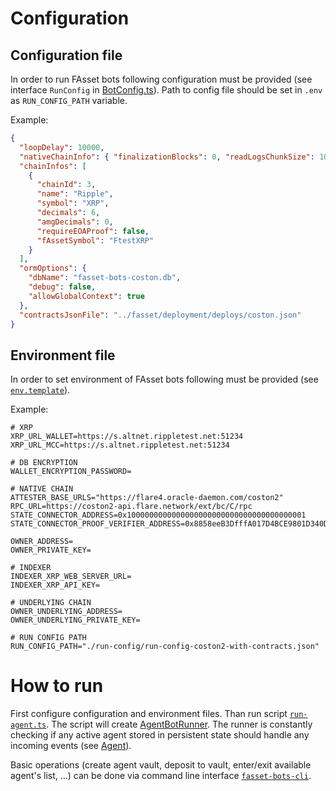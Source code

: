 # Configuration

## Configuration file
In order to run FAsset bots following configuration must be provided (see interface `RunConfig` in [BotConfig.ts](../src/config/BotConfig.ts)). Path to config file should be set in `.env` as `RUN_CONFIG_PATH` variable.

Example:
```json
{
  "loopDelay": 10000,
  "nativeChainInfo": { "finalizationBlocks": 0, "readLogsChunkSize": 10 },
  "chainInfos": [
    {
      "chainId": 3,
      "name": "Ripple",
      "symbol": "XRP",
      "decimals": 6,
      "amgDecimals": 0,
      "requireEOAProof": false,
      "fAssetSymbol": "FtestXRP"
    }
  ],
  "ormOptions": {
    "dbName": "fasset-bots-coston.db",
    "debug": false,
    "allowGlobalContext": true
  },
  "contractsJsonFile": "../fasset/deployment/deploys/coston.json"
}
```

## Environment file
In order to set environment of FAsset bots following must be provided (see [`env.template`](../.env.template)).

Example:

```env
# XRP
XRP_URL_WALLET=https://s.altnet.rippletest.net:51234
XRP_URL_MCC=https://s.altnet.rippletest.net:51234

# DB ENCRYPTION
WALLET_ENCRYPTION_PASSWORD=

# NATIVE CHAIN
ATTESTER_BASE_URLS="https://flare4.oracle-daemon.com/coston2"
RPC_URL=https://coston2-api.flare.network/ext/bc/C/rpc
STATE_CONNECTOR_ADDRESS=0x1000000000000000000000000000000000000001
STATE_CONNECTOR_PROOF_VERIFIER_ADDRESS=0x8858eeB3DfffA017D4BCE9801D340D36Cf895CCf

OWNER_ADDRESS=
OWNER_PRIVATE_KEY=

# INDEXER
INDEXER_XRP_WEB_SERVER_URL=
INDEXER_XRP_API_KEY=

# UNDERLYING CHAIN
OWNER_UNDERLYING_ADDRESS=
OWNER_UNDERLYING_PRIVATE_KEY=

# RUN CONFIG PATH
RUN_CONFIG_PATH="./run-config/run-config-coston2-with-contracts.json"
```

# How to run

First configure configuration and environment files. Than run script [`run-agent.ts`](../src/run/run-agent.ts).
The script will create [AgentBotRunner](../src/actors/AgentBotRunner.ts). The runner is constantly checking if any active agent stored in persistent state should handle any incoming events (see [Agent](./actors/agent.md)).

Basic operations (create agent vault, deposit to vault, enter/exit available agent's list, ...) can be done via command line interface [`fasset-bots-cli`](./cli.md).